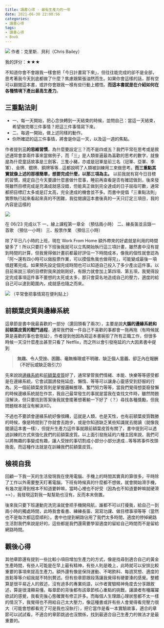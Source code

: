 ```yaml
---
title: 讀書心得 - 最有生產力的一年
date: 2021-06-30 22:08:56
categories: 
- 讀書心得
tags:
- 讀書心得
- Book
---
```


![](https://i.imgur.com/LMvhJTO.jpg)
作者：克里斯．貝利（Chris Bailey）

我的評分：★★★

不知道你會不會跟我一樣會把「今日計畫寫下來」，但往往能完成的卻不是全部，思考著我今天到底都做了什麼？焦慮跟緊張油然而生。如果你會這樣的話，那有空可以翻閱這本書，或許你會跟我一樣有些行動上體悟。**而這本書就是在介紹如何在各種情境下產出最高生產力**。
<!--more-->
## 三重點法則

* 一、每一天開始，把心念快轉到一天結束的時候，並問自己：當這一天結束，希望做完哪三件事情？把這三件事情寫下來。
* 二、每週一開始，做上述同樣的動作。
* 你所確認的這三件事情，將會是你這一天，以及這一週的焦點。

作者提到**三的思維習慣**，為什麼要設定三？而不是四或五？我們平常在思考或是敘述通常會拿兩件事來當做例子，而「三」是人類普遍最為喜歡的思考的數字，就像是為什麼童話故事是三劍客、三隻小豬，亦或是冠軍是前三名（冠軍、亞軍、季軍）、金牌、銀牌、銅牌等等...這都說明了人類被訓練用三來做思考。**而三重點其實就像上述的那樣簡單，想要完成什麼，以那三項為主。**
以前我就有寫今日目標的習慣，規定自己今天要讀什麼書做什麼事，睡前再查看是否有確認做到，後來發現雖然目標完成是充滿成就感沒錯，但能真正做到完全達成的日子屈指可數，通常都把目標訂太多或是訂太高，完全達成的機會並不多。而書中提倡「三重點法則」實際執行起來看起來真的不困難，我從閱讀這本書後真的一天只訂定三項目，我的內容是這樣的

![](https://i.imgur.com/y9KyV7T.jpg)

在 06/23 完成以下
一、線上課程第一章全 （預估兩小時）
二、練長笛並且錄一首歌 （預估一小時）
三、股票作業 （預估三小時）

除了平日八小時的上班，現在 Work From Home 額外帶來的好處就是利用的時間變多了！所以只要打卡下班後我就可以立馬開始執行這三項計畫，雖然書中沒有提到時間的計算，但我覺得做計畫前都最好評估一下時間成本，像我的個性就會認為「阿～還有四小時可以做股票作業，可以摸個魚我也做得完」，可能變成最後一項很趕著完成。如果預先設定個完成時間也可以知道自己投入了多少產出這件事。以目前來說三項的目標對我來說剛剛好，有餘力就會加上第四項、第五項，我覺得設定完成事項這件事不要想的太死或太多，那只會莫名地造成自己的壓力，適度的給自己可以達到範圍內，成就感也隨之而來。

![](https://i.imgur.com/XLU4QSo.jpg)
（平常會把事情寫在便利貼上）

## 前額葉皮質與邊緣系統
這章節是書中我最喜歡的一部分（還回頭看了兩次），主要是說**大腦的邊緣系統和前額葉皮質的戰鬥過程**，通常我們做一件自己不喜歡的事都會一拖再拖（有時候就算是喜歡的事也會拖延），作者提到他因為寫這本書婉拒了所有正職工作，但很多時候一天沒什麼產出甚至只看了 Netflix，而之所以會引發拖延的六大因素書中提到

>**無趣、令人受挫、困難、毫無條理或不明確、缺乏個人意義、卻乏內在報酬（不好玩或缺乏吸引力）**

先來說說[邊緣系統](https://zh.wikipedia.org/wiki/%E8%BE%B9%E7%BC%98%E7%B3%BB%E7%BB%9F)和[前額葉皮質](https://zh.wikipedia.org/wiki/%E5%89%8D%E9%A1%8D%E8%91%89%E7%9A%AE%E8%B3%AA)好了，通常掌管我們情緒、本能、快樂等等感受都是在邊緣系統，它會試圖誘發拖延症、懶惰、等等可以讓身心靈感受到舒服的行為。另一個前額葉皮質則是掌握邏輯推理、奮鬥努力等等，當我們覺得想耍廢發懶的時候邊緣系統就在作祟，我自己最常發生的事就是當我在查找文件時，雖然問題沒解決，但只要找到答案後我就會擺著想著躺一下好了（？）尋找各種獎勵，但我問題根本就沒有解決XD。

不過也不要誤會邊緣系統好像很糟，這就是人類，也是天性，也有前額葉皮質戰勝的時候，像是時間到了你就會去跑步，或是你知道缺乏某些知識就去閱讀（就像我閱讀這本書一樣），但提升生產力這件事就跟前額葉皮質有關了，書中提到可以透過訓練的方式來強化我們的前額葉皮質。以上面引發拖延的六種主因來說，我們可以將無趣的事變成有趣，讓人受挫的事切割成小部分小部分達成...等等將事件改頭換面，而這種作法就是在訓練我們前額葉皮質。

## 檢視自我
回顧一下我一天的生活發現我在使用電腦、手機上的時間其實真的算很多，平時除了工作以外需要整天盯著電腦，下班有時候真的什麼都不想做，就會開始滑手機，有幾次是滑到根本不知道要幹嘛，當時心裡也不好受（因為也不知道要幹嘛就硬滑==），我發現這對我一點幫助也沒有，反而本末倒置。

後來我只要下班運動完洗完澡就會把手機開飛航，誰都不可以打擾我，給自己一到兩小時的獨處時間，此時我會看書、練練長笛、寫寫功課、做目標事項等等（當然也不是每次都這麼順利）。書中也提到網路佔用了我們太多時間，適度的停掉網路生活對我們來說是好的，這些都是我們還需要學習適度的留給自己時間而不是留給網路時間。

## 觀後心得
其他章節還有提到一些比較小項目增加生產力的方式，像是找尋到適合自己的黃金生產時間，有些人可能是在早上最有精神，有些人則是晚上，此時就可以安排比較重要的事項來提高生產力。額外還有像是保持運動、不喝飲料、每週冥想、適度的放鬆等等介紹我就不特別贅述。但有些章節跟段落讓我覺得有硬要湊的感覺。整體算是很平易近人的敘述，沒有過多的專業術語，以作者實驗精神角度去分享跟敘述，算是很淺顯易懂。每章節的背後都有該章節核心重點的挑戰，讓讀者有種躍躍欲試的感覺，我看完後心態確實有修正許多。而每個人生理跟心理狀態都不太一樣的情況下，我覺得也不用給自己太大壓力，像這種書或許有些人會覺得看完壓力很大（可能會想都看完了可是我也沒執行），把它當作是看一本實驗故事，適合的章節可以試試看，不適合的章節跳過也沒關係，找到最適合自己生產力的做法才是最重要的。